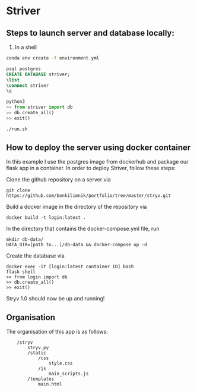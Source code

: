 # Striver

## Steps to launch server and database locally:

1. In a shell

```bash
conda env create -f environment.yml
```

```sql
psql postgres
CREATE DATABASE striver;
\list
\connect striver
\q
```

```python
python3
>> from striver import db
>> db.create_all()
>> exit()
```

```bash
./run.sh
```

## How to deploy the server using docker container
In this example I use the postgres image from dockerhub and package our flask app in a container. In order to deploy Striver, follow these steps:

Clone the github repository on a server via

```
git clone https://github.com/benkilimnik/portfolio/tree/master/stryv.git

```

Build a docker image in the directory of the repository via

```
docker build -t login:latest .
```

In the directory that contains the docker-compose.yml file, run

```
mkdir db-data/
DATA_DIR=[path to...]/db-data && docker-compose up -d
```

Create the database via

```
docker exec -it [login:latest container ID] bash
flask shell
>> from login import db
>> db.create_all()
>> exit()

```
Stryv 1.0 should now be up and running!

## Organisation

The organisation of this app is as follows:
```
    /stryv
        stryv.py
        /static
            /css
                style.css
            /js
                main_scripts.js
        /templates
            main.html
```
